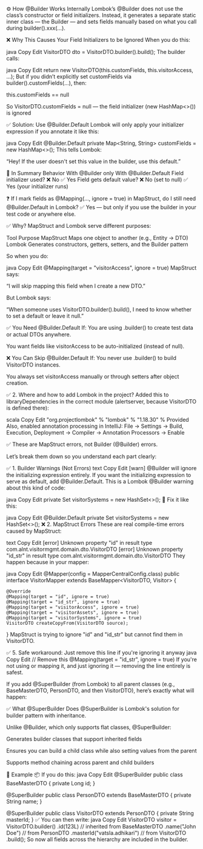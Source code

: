 ⚙️ How @Builder Works Internally
Lombok’s @Builder does not use the class’s constructor or field initializers.
Instead, it generates a separate static inner class — the Builder — and sets fields manually based on what you call during builder().xxx(...).

❌ Why This Causes Your Field Initializers to be Ignored
When you do this:

java
Copy
Edit
VisitorDTO dto = VisitorDTO.builder().build();
The builder calls:

java
Copy
Edit
return new VisitorDTO(this.customFields, this.visitorAccess, ...);
But if you didn’t explicitly set customFields via builder().customFields(...), then:

this.customFields == null

So VisitorDTO.customFields = null — the field initializer (new HashMap<>()) is ignored

✅ Solution: Use @Builder.Default
Lombok will only apply your initializer expression if you annotate it like this:

java
Copy
Edit
@Builder.Default
private Map<String, String> customFields = new HashMap<>();
This tells Lombok:

“Hey! If the user doesn't set this value in the builder, use this default.”

🔁 In Summary
Behavior	With @Builder only	With @Builder.Default
Field initializer used?	❌ No	✅ Yes
Field gets default value?	❌ No (set to null)	✅ Yes (your initializer runs)

❓ If I mark fields as @Mapping(..., ignore = true) in MapStruct, do I still need @Builder.Default in Lombok?
✅ Yes — but only if you use the builder in your test code or anywhere else.

✅ Why?
MapStruct and Lombok serve different purposes:

Tool	Purpose
MapStruct	Maps one object to another (e.g., Entity → DTO)
Lombok	Generates constructors, getters, setters, and the Builder pattern

So when you do:

java
Copy
Edit
@Mapping(target = "visitorAccess", ignore = true)
MapStruct says:

“I will skip mapping this field when I create a new DTO.”

But Lombok says:

“When someone uses VisitorDTO.builder().build(), I need to know whether to set a default or leave it null.”

✅ You Need @Builder.Default If:
You are using .builder() to create test data or actual DTOs anywhere.

You want fields like visitorAccess to be auto-initialized (instead of null).

❌ You Can Skip @Builder.Default If:
You never use .builder() to build VisitorDTO instances.

You always set visitorAccess manually or through setters after object creation.

✅ 2. Where and how to add Lombok in the project?
Added this to libraryDependencies in the correct module (alertserver, because VisitorDTO is defined there):

scala
Copy
Edit
"org.projectlombok" % "lombok" % "1.18.30" % Provided
Also, enabled annotation processing in IntelliJ:
File → Settings → Build, Execution, Deployment → Compiler → Annotation Processors → Enable

✅ These are MapStruct errors, not Builder (@Builder) errors.

Let’s break them down so you understand each part clearly:

✅ 1. Builder Warnings (Not Errors)
text
Copy
Edit
[warn] @Builder will ignore the initializing expression entirely. 
If you want the initializing expression to serve as default, add @Builder.Default.
This is a Lombok @Builder warning about this kind of code:

java
Copy
Edit
private Set<VisitorSystemDTO> visitorSystems = new HashSet<>();
🔧 Fix it like this:

java
Copy
Edit
@Builder.Default
private Set<VisitorSystemDTO> visitorSystems = new HashSet<>();
❌ 2. MapStruct Errors
These are real compile-time errors caused by MapStruct:

text
Copy
Edit
[error] Unknown property "id" in result type com.alnt.visitormgmt.domain.dto.VisitorDTO
[error] Unknown property "id_str" in result type com.alnt.visitormgmt.domain.dto.VisitorDTO
They happen because in your mapper:

java
Copy
Edit
@Mapper(config = MapperCentralConfig.class)
public interface VisitorMapper extends BaseMapper<VisitorDTO, Visitor> {

    @Override
    @Mapping(target = "id", ignore = true)
    @Mapping(target = "id_str", ignore = true)
    @Mapping(target = "visitorAccess", ignore = true)
    @Mapping(target = "visitorAssets", ignore = true)
    @Mapping(target = "visitorSystems", ignore = true)
    VisitorDTO createCopyFrom(VisitorDTO source);
}
MapStruct is trying to ignore "id" and "id_str" but cannot find them in VisitorDTO.

✅ 5. Safe workaround: Just remove this line if you're ignoring it anyway
java
Copy
Edit
// Remove this
@Mapping(target = "id_str", ignore = true)
If you're not using or mapping it, and just ignoring it — removing the line entirely is safest.

If you add @SuperBuilder (from Lombok) to all parent classes (e.g., BaseMasterDTO, PersonDTO, and then VisitorDTO), here’s exactly what will happen:

✅ What @SuperBuilder Does
@SuperBuilder is Lombok's solution for builder pattern with inheritance.

Unlike @Builder, which only supports flat classes, @SuperBuilder:

Generates builder classes that support inherited fields

Ensures you can build a child class while also setting values from the parent

Supports method chaining across parent and child builders

🧱 Example
📦 If you do this:
java
Copy
Edit
@SuperBuilder
public class BaseMasterDTO {
    private Long id;
}

@SuperBuilder
public class PersonDTO extends BaseMasterDTO {
    private String name;
}

@SuperBuilder
public class VisitorDTO extends PersonDTO {
    private String masterId;
}
✅ You can then write:
java
Copy
Edit
VisitorDTO visitor = VisitorDTO.builder()
    .id(123L)                // inherited from BaseMasterDTO
    .name("John Doe")        // from PersonDTO
    .masterId("vatsla.adhikari")  // from VisitorDTO
    .build();
So now all fields across the hierarchy are included in the builder.



